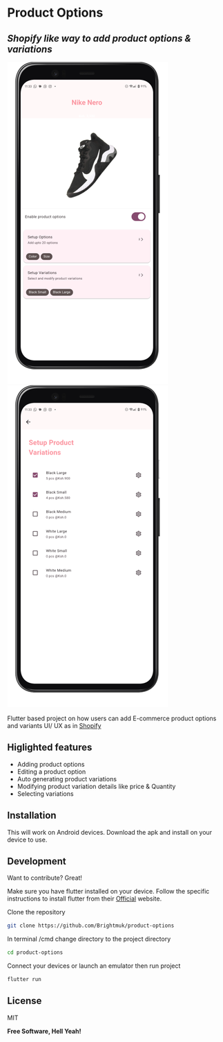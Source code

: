 # Product Options
## _Shopify like way to add product options & variations_
![Home screenshot](assets/screenshots/home_screenshot.png) ![Variations screenshot](assets/screenshots/variations_screenshot.png)

Flutter based project on how users can add E-commerce product options and variants UI/ UX as in [Shopify](https://admin.shopify.com/)



## Higlighted features 

- Adding product options
- Editing a product option
- Auto generating product variations
- Modifying product variation details like price & Quantity
- Selecting variations


## Installation

This will work on Android devices.
Download the apk and install on your device to use.

## Development

Want to contribute? Great!

Make sure you have flutter installed on your device. Follow the specific instructions to install flutter from their  [Official](https://flutter.dev/) website.


Clone the repository

```sh
git clone https://github.com/Brightmuk/product-options
```

In terminal /cmd change directory to the project directory

```sh
cd product-options
```

Connect your devices or launch an emulator then run project

```sh
flutter run
```



## License

MIT

**Free Software, Hell Yeah!**

[//]: # (These are reference links used in the body of this note and get stripped out when the markdown processor does its job. There is no need to format nicely because it shouldn't be seen. Thanks SO - http://stackoverflow.com/questions/4823468/store-comments-in-markdown-syntax)

   [dill]: <https://github.com/joemccann/dillinger>
   [git-repo-url]: <https://github.com/joemccann/dillinger.git>
   [john gruber]: <http://daringfireball.net>
   [df1]: <http://daringfireball.net/projects/markdown/>
   [markdown-it]: <https://github.com/markdown-it/markdown-it>
   [Ace Editor]: <http://ace.ajax.org>
   [node.js]: <http://nodejs.org>
   [Twitter Bootstrap]: <http://twitter.github.com/bootstrap/>
   [jQuery]: <http://jquery.com>
   [@tjholowaychuk]: <http://twitter.com/tjholowaychuk>
   [express]: <http://expressjs.com>
   [AngularJS]: <http://angularjs.org>
   [Gulp]: <http://gulpjs.com>

   [PlDb]: <https://github.com/joemccann/dillinger/tree/master/plugins/dropbox/README.md>
   [PlGh]: <https://github.com/joemccann/dillinger/tree/master/plugins/github/README.md>
   [PlGd]: <https://github.com/joemccann/dillinger/tree/master/plugins/googledrive/README.md>
   [PlOd]: <https://github.com/joemccann/dillinger/tree/master/plugins/onedrive/README.md>
   [PlMe]: <https://github.com/joemccann/dillinger/tree/master/plugins/medium/README.md>
   [PlGa]: <https://github.com/RahulHP/dillinger/blob/master/plugins/googleanalytics/README.md>
